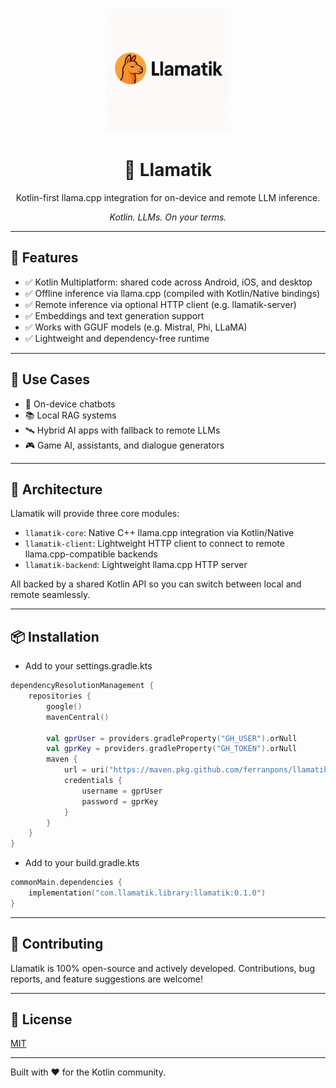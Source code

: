 <p align="center">
  <img src="https://raw.githubusercontent.com/ferranpons/llamatik/main/assets/llamatik-logo.png" alt="Llamatik Logo" width="200"/>
</p>

<h1 align="center">🦙 Llamatik</h1>

<p align="center">
  Kotlin-first llama.cpp integration for on-device and remote LLM inference.
</p>

<p align="center"><i>Kotlin. LLMs. On your terms.</i></p>

---

## 🚀 Features

- ✅ Kotlin Multiplatform: shared code across Android, iOS, and desktop
- ✅ Offline inference via llama.cpp (compiled with Kotlin/Native bindings)
- ✅ Remote inference via optional HTTP client (e.g. llamatik-server)
- ✅ Embeddings and text generation support
- ✅ Works with GGUF models (e.g. Mistral, Phi, LLaMA)
- ✅ Lightweight and dependency-free runtime

---

## 🔧 Use Cases

- 🧠 On-device chatbots
- 📚 Local RAG systems
- 🛰️ Hybrid AI apps with fallback to remote LLMs
- 🎮 Game AI, assistants, and dialogue generators

---

## 🧱 Architecture

Llamatik will provide three core modules:

- `llamatik-core`: Native C++ llama.cpp integration via Kotlin/Native
- `llamatik-client`: Lightweight HTTP client to connect to remote llama.cpp-compatible backends
- `llamatik-backend`: Lightweight llama.cpp HTTP server

All backed by a shared Kotlin API so you can switch between local and remote seamlessly.

---

## 📦 Installation

- Add to your settings.gradle.kts

```Kotlin
dependencyResolutionManagement {
    repositories {
        google()
        mavenCentral()

        val gprUser = providers.gradleProperty("GH_USER").orNull
        val gprKey = providers.gradleProperty("GH_TOKEN").orNull
        maven {
            url = uri("https://maven.pkg.github.com/ferranpons/llamatik")
            credentials {
                username = gprUser
                password = gprKey
            }
        }
    }
}
```

- Add to your build.gradle.kts

```Kotlin
commonMain.dependencies {
    implementation("com.llamatik.library:llamatik:0.1.0")
}
```

---

## 🤝 Contributing

Llamatik is 100% open-source and actively developed. Contributions, bug reports, and feature
suggestions are welcome!

---

## 📜 License

[MIT](./LICENSE)

---

Built with ❤️ for the Kotlin community.
